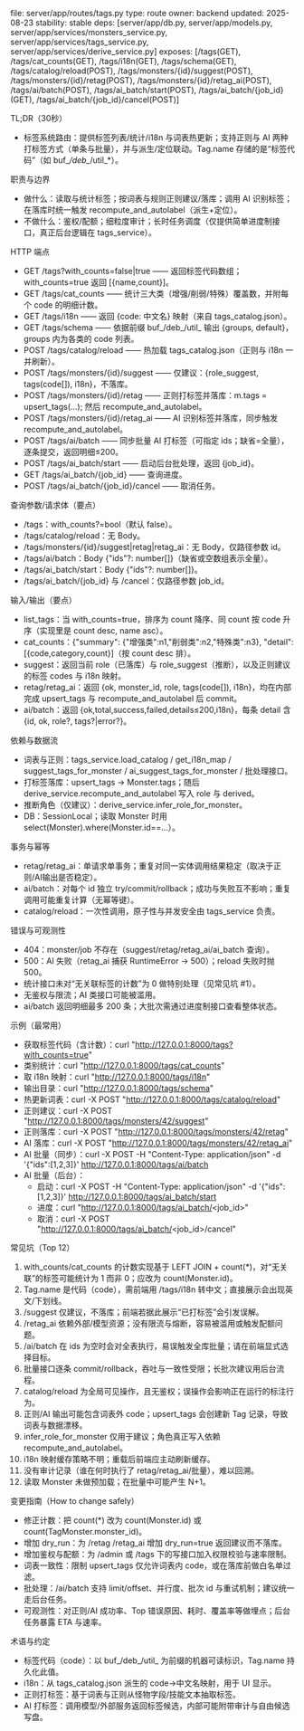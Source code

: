 file: server/app/routes/tags.py
type: route
owner: backend
updated: 2025-08-23
stability: stable
deps: [server/app/db.py, server/app/models.py, server/app/services/monsters_service.py, server/app/services/tags_service.py, server/app/services/derive_service.py]
exposes: [/tags(GET), /tags/cat_counts(GET), /tags/i18n(GET), /tags/schema(GET), /tags/catalog/reload(POST), /tags/monsters/{id}/suggest(POST), /tags/monsters/{id}/retag(POST), /tags/monsters/{id}/retag_ai(POST), /tags/ai/batch(POST), /tags/ai_batch/start(POST), /tags/ai_batch/{job_id}(GET), /tags/ai_batch/{job_id}/cancel(POST)]

TL;DR（30秒）
- 标签系统路由：提供标签列表/统计/i18n 与词表热更新；支持正则与 AI 两种打标签方式（单条与批量），并与派生/定位联动。Tag.name 存储的是“标签代码”（如 buf_*/deb_*/util_*）。

职责与边界
- 做什么：读取与统计标签；按词表与规则正则建议/落库；调用 AI 识别标签；在落库时统一触发 recompute_and_autolabel（派生+定位）。  
- 不做什么：鉴权/配额；细粒度审计；长时任务调度（仅提供简单进度制接口，真正后台逻辑在 tags_service）。

HTTP 端点
- GET /tags?with_counts=false|true —— 返回标签代码数组；with_counts=true 返回 [{name,count}]。  
- GET /tags/cat_counts —— 统计三大类（增强/削弱/特殊）覆盖数，并附每个 code 的明细计数。  
- GET /tags/i18n —— 返回 {code: 中文名} 映射（来自 tags_catalog.json）。  
- GET /tags/schema —— 依据前缀 buf_/deb_/util_ 输出 {groups, default}，groups 内为各类的 code 列表。  
- POST /tags/catalog/reload —— 热加载 tags_catalog.json（正则与 i18n 一并刷新）。  
- POST /tags/monsters/{id}/suggest —— 仅建议：{role_suggest, tags(code[]), i18n}，不落库。  
- POST /tags/monsters/{id}/retag —— 正则打标签并落库：m.tags = upsert_tags(...); 然后 recompute_and_autolabel。  
- POST /tags/monsters/{id}/retag_ai —— AI 识别标签并落库，同步触发 recompute_and_autolabel。  
- POST /tags/ai/batch —— 同步批量 AI 打标签（可指定 ids；缺省=全量），逐条提交，返回明细≤200。  
- POST /tags/ai_batch/start —— 启动后台批处理，返回 {job_id}。  
- GET /tags/ai_batch/{job_id} —— 查询进度。  
- POST /tags/ai_batch/{job_id}/cancel —— 取消任务。

查询参数/请求体（要点）
- /tags：with_counts?=bool（默认 false）。  
- /tags/catalog/reload：无 Body。  
- /tags/monsters/{id}/suggest|retag|retag_ai：无 Body，仅路径参数 id。  
- /tags/ai/batch：Body {"ids"?: number[]}（缺省或空数组表示全量）。  
- /tags/ai_batch/start：Body {"ids"?: number[]}。  
- /tags/ai_batch/{job_id} 与 /cancel：仅路径参数 job_id。

输入/输出（要点）
- list_tags：当 with_counts=true，排序为 count 降序、同 count 按 code 升序（实现里是 count desc, name asc）。  
- cat_counts：{"summary": {"增强类":n1,"削弱类":n2,"特殊类":n3}, "detail":[{code,category,count}]（按 count desc 排）。  
- suggest：返回当前 role（已落库）与 role_suggest（推断），以及正则建议的标签 codes 与 i18n 映射。  
- retag/retag_ai：返回 {ok, monster_id, role, tags(code[]), i18n}，均在内部完成 upsert_tags 与 recompute_and_autolabel 后 commit。  
- ai/batch：返回 {ok,total,success,failed,details≤200,i18n}，每条 detail 含 {id, ok, role?, tags?|error?}。

依赖与数据流
- 词表与正则：tags_service.load_catalog / get_i18n_map / suggest_tags_for_monster / ai_suggest_tags_for_monster / 批处理接口。  
- 打标签落库：upsert_tags → Monster.tags；随后 derive_service.recompute_and_autolabel 写入 role 与 derived。  
- 推断角色（仅建议）：derive_service.infer_role_for_monster。  
- DB：SessionLocal；读取 Monster 时用 select(Monster).where(Monster.id==...）。

事务与幂等
- retag/retag_ai：单请求单事务；重复对同一实体调用结果稳定（取决于正则/AI输出是否稳定）。  
- ai/batch：对每个 id 独立 try/commit/rollback；成功与失败互不影响；重复调用可能重复计算（无幂等键）。  
- catalog/reload：一次性调用，原子性与并发安全由 tags_service 负责。

错误与可观测性
- 404：monster/job 不存在（suggest/retag/retag_ai/ai_batch 查询）。  
- 500：AI 失败（retag_ai 捕获 RuntimeError → 500）；reload 失败时抛 500。  
- 统计接口未对“无关联标签的计数”为 0 做特别处理（见常见坑 #1）。  
- 无鉴权与限流；AI 类接口可能被滥用。  
- ai/batch 返回明细最多 200 条；大批次需通过进度制接口查看整体状态。

示例（最常用）
- 获取标签代码（含计数）：curl "http://127.0.0.1:8000/tags?with_counts=true"  
- 类别统计：curl "http://127.0.0.1:8000/tags/cat_counts"  
- 取 i18n 映射：curl "http://127.0.0.1:8000/tags/i18n"  
- 输出目录：curl "http://127.0.0.1:8000/tags/schema"  
- 热更新词表：curl -X POST "http://127.0.0.1:8000/tags/catalog/reload"  
- 正则建议：curl -X POST "http://127.0.0.1:8000/tags/monsters/42/suggest"  
- 正则落库：curl -X POST "http://127.0.0.1:8000/tags/monsters/42/retag"  
- AI 落库：curl -X POST "http://127.0.0.1:8000/tags/monsters/42/retag_ai"  
- AI 批量（同步）：curl -X POST -H "Content-Type: application/json" -d '{"ids":[1,2,3]}' http://127.0.0.1:8000/tags/ai/batch  
- AI 批量（后台）：  
  - 启动：curl -X POST -H "Content-Type: application/json" -d '{"ids":[1,2,3]}' http://127.0.0.1:8000/tags/ai_batch/start  
  - 进度：curl "http://127.0.0.1:8000/tags/ai_batch/<job_id>"  
  - 取消：curl -X POST "http://127.0.0.1:8000/tags/ai_batch/<job_id>/cancel"

常见坑（Top 12）
1) with_counts/cat_counts 的计数实现基于 LEFT JOIN + count(*)，对“无关联”的标签可能统计为 1 而非 0；应改为 count(Monster.id)。  
2) Tag.name 是代码（code），需前端用 /tags/i18n 转中文；直接展示会出现英文/下划线。  
3) /suggest 仅建议，不落库；前端若据此展示“已打标签”会引发误解。  
4) /retag_ai 依赖外部/模型资源；没有限流与熔断，容易被滥用或触发配额问题。  
5) /ai/batch 在 ids 为空时会对全表执行，易误触发全库批量；请在前端显式选择目标。  
6) 批量接口逐条 commit/rollback，吞吐与一致性受限；长批次建议用后台流程。  
7) catalog/reload 为全局可见操作，且无鉴权；误操作会影响正在运行的标注行为。  
8) 正则/AI 输出可能包含词表外 code；upsert_tags 会创建新 Tag 记录，导致词表与数据漂移。  
9) infer_role_for_monster 仅用于建议；角色真正写入依赖 recompute_and_autolabel。  
10) i18n 映射缓存策略不明；重载后前端应主动刷新缓存。  
11) 没有审计记录（谁在何时执行了 retag/retag_ai/批量），难以回溯。  
12) 读取 Monster 未做预加载；在批量中可能产生 N+1。

变更指南（How to change safely）
- 修正计数：把 count(*) 改为 count(Monster.id) 或 count(TagMonster.monster_id)。  
- 增加 dry_run：为 /retag /retag_ai 增加 dry_run=true 返回建议而不落库。  
- 增加鉴权与配额：为 /admin 或 /tags 下的写接口加入权限校验与速率限制。  
- 词表一致性：限制 upsert_tags 仅允许词表内 code，或在落库前做白名单过滤。  
- 批处理：/ai/batch 支持 limit/offset、并行度、批次 id 与重试机制；建议统一走后台任务。  
- 可观测性：对正则/AI 成功率、Top 错误原因、耗时、覆盖率等做埋点；后台任务暴露 ETA 与速率。  

术语与约定
- 标签代码（code）：以 buf_/deb_/util_ 为前缀的机器可读标识，Tag.name 持久化此值。  
- i18n：从 tags_catalog.json 派生的 code→中文名映射，用于 UI 显示。  
- 正则打标签：基于词表与正则从怪物字段/技能文本抽取标签。  
- AI 打标签：调用模型/外部服务返回标签候选，内部可能附带审计与自由候选写盘。